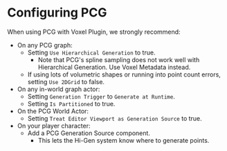 # Configuring PCG

When using PCG with Voxel Plugin, we strongly recommend:

* On any PCG graph:
  * Setting `Use Hierarchical Generation` to true.
    * Note that PCG's spline sampling does not work well with Hierarchical Generation. Use Voxel Metadata instead.
  * If using lots of volumetric shapes or running into point count errors, setting `Use 2DGrid` to false.
* On any in-world graph actor:
  * Setting `Generation Trigger` to `Generate at Runtime`.
  * Setting `Is Partitioned` to true.
* On the PCG World Actor:
  * Setting `Treat Editor Viewport as Generation Source` to true.
* On your player character:
  * Add a PCG Generation Source component.
    * This lets the Hi-Gen system know where to generate points.&#x20;
